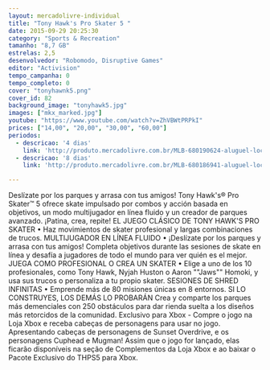 ```yaml
---
layout: mercadolivre-individual
title: "Tony Hawk's Pro Skater 5 "
date: 2015-09-29 20:25:30
category: "Sports & Recreation"
tamanho: "8,7 GB"
estrelas: 2,5
desenvolvedor: "Robomodo, Disruptive Games"
editor: "Activision"
tempo_campanha: 0
tempo_completo: 0
cover: "tonyhawnk5.png"
cover_id: 82
background_image: "tonyhawk5.jpg"
images: ["mkx_marked.jpg"]
youtube: "https://www.youtube.com/watch?v=ZhVBWtPRPkI"
prices: ["14,00", "20,00", "30,00", "60,00"]
periodos:
  - descricao: '4 dias'
    link: 'http://produto.mercadolivre.com.br/MLB-680190624-aluguel-locaco-de-jogos-xbox-one-midia-digital-_JM'
  - descricao: '8 dias'
    link: 'http://produto.mercadolivre.com.br/MLB-680186941-aluguel-locaco-de-jogos-xbox-one-midia-digital-_JM'

---
```


Deslízate por los parques y arrasa con tus amigos! Tony Hawk's® Pro Skater™ 5 ofrece skate impulsado por combos y acción basada en objetivos, un modo multijugador en línea fluido y un creador de parques avanzado. ¡Patina, crea, repite! EL JUEGO CLÁSICO DE TONY HAWK'S PRO SKATER • Haz movimientos de skater profesional y largas combinaciones de trucos. MULTIJUGADOR EN LÍNEA FLUIDO • ¡Deslízate por los parques y arrasa con tus amigos! Completa objetivos durante las sesiones de skate en línea y desafía a jugadores de todo el mundo para ver quién es el mejor. JUEGA COMO PROFESIONAL O CREA UN SKATER • Elige a uno de los 10 profesionales, como Tony Hawk, Nyjah Huston o Aaron ""Jaws"" Homoki, y usa sus trucos o personaliza a tu propio skater. SESIONES DE SHRED INFINITAS • Emprende más de 80 misiones únicas en 8 entornos. SI LO CONSTRUYES, LOS DEMÁS LO PROBARÁN Crea y comparte los parques más demenciales con 250 obstáculos para dar rienda suelta a los diseños más retorcidos de la comunidad. Exclusivo para Xbox - Compre o jogo na Loja Xbox e receba cabeças de personagens para usar no jogo. Apresentando cabeças de personagens de Sunset Overdrive, e os personagens Cuphead e Mugman! Assim que o jogo for lançado, elas ficarão disponíveis na seção de Complementos da Loja Xbox e ao baixar o Pacote Exclusivo do THPS5 para Xbox.
